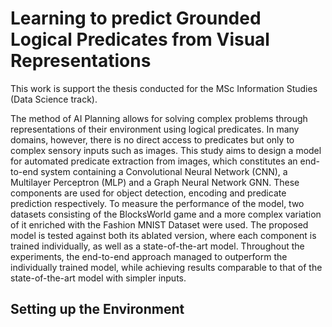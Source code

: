 # Learning to predict Grounded Logical Predicates from Visual Representations

This work is support the thesis conducted for the MSc Information Studies (Data Science track).

The method of AI Planning allows for solving complex problems through representations of their environment using logical predicates. In many domains, however, there is no direct access to predicates but only to complex sensory inputs such as images. This study aims to design a model for automated predicate extraction from images, which constitutes an end-to-end system containing a Convolutional Neural Network (CNN), a Multilayer Perceptron (MLP) and a Graph Neural Network GNN. These components are used for object detection, encoding and predicate prediction respectively. To measure the performance of the model, two datasets consisting of the BlocksWorld game and a more complex variation of it enriched with the Fashion MNIST Dataset were used. The proposed model is tested against both its ablated version, where each component is trained individually, as well as a state-of-the-art model. Throughout the experiments, the end-to-end approach managed to outperform the individually trained model, while achieving results comparable to that of the state-of-the-art model with simpler inputs.

## Setting up the Environment



